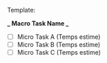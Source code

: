 Template:

**_ Macro Task Name _**

- [ ] Micro Task A (Temps estime)
- [ ] Micro Task B (Temps estime)
- [ ] Micro Task C (Temps estime)
